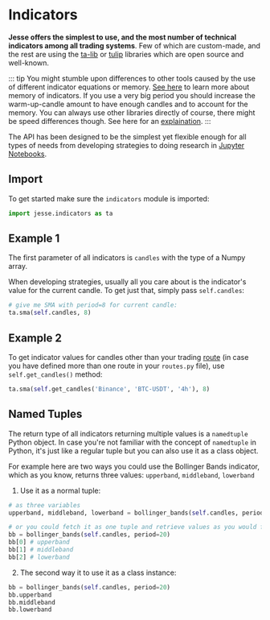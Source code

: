 # Indicators

**Jesse offers the simplest to use, and the most number of technical indicators among all trading systems**. Few of which are custom-made, and the rest are using the [ta-lib](http://ta-lib.org) or [tulip](https://tulipindicators.org/) libraries which are open source and well-known.

::: tip
You might stumble upon differences to other tools caused by the use of different indicator equations or memory. [See here](https://jesse.trade/help/faq/i-changed-the-warm-up-candles-config-why-do-my-indicator-values-change) to learn more about memory of indicators. If you use a very big period you should increase the warm-up-candle amount to have enough candles and to account for the memory. You can always use other libraries directly of course, there might be speed differences though. See here for an [explaination](https://docs.jesse.trade/docs/indicators/custom-indicators.html#external-libraries-for-technical-indicators-and-things-to-be-aware-of).
:::

The API has been designed to be the simplest yet flexible enough for all types of needs from developing strategies to doing research in [Jupyter Notebooks](/docs/research/jupyter).

## Import

To get started make sure the `indicators` module is imported:

```py
import jesse.indicators as ta
```

## Example 1

The first parameter of all indicators is `candles` with the type of a Numpy array. 

When developing strategies, usually all you care about is the indicator's value for the current candle. To get just that, simply pass `self.candles`:

```py
# give me SMA with period=8 for current candle:
ta.sma(self.candles, 8)
```

## Example 2

To get indicator values for candles other than your trading [route](/docs/routes.md) (in case you have defined more than one route in your `routes.py` file), use `self.get_candles()` method:

```py
ta.sma(self.get_candles('Binance', 'BTC-USDT', '4h'), 8)
```

## Named Tuples

The return type of all indicators returning multiple values is a `namedtuple` Python object. In case you're not familiar with the concept of  `namedtuple` in Python, it's just like a regular tuple but you can also use it as a class object. 

For example here are two ways you could use the Bollinger Bands indicator, which as you know, returns three values: `upperband`, `middleband`, `lowerband`

1. Use it as a normal tuple:
```py
# as three variables
upperband, middleband, lowerband = bollinger_bands(self.candles, period=20)

# or you could fetch it as one tuple and retrieve values as you would from a tuple:
bb = bollinger_bands(self.candles, period=20)
bb[0] # upperband
bb[1] # middleband
bb[2] # lowerband
```

2. The second way it to use it as a class instance:
```py
bb = bollinger_bands(self.candles, period=20)
bb.upperband
bb.middleband
bb.lowerband
```
